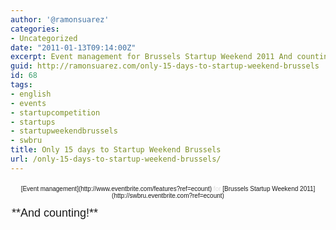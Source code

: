 ```yaml
---
author: '@ramonsuarez'
categories:
- Uncategorized
date: "2011-01-13T09:14:00Z"
excerpt: Event management for Brussels Startup Weekend 2011 And counting!
guid: http://ramonsuarez.com/only-15-days-to-startup-weekend-brussels
id: 68
tags:
- english
- events
- startupcompetition
- startups
- startupweekendbrussels
- swbru
title: Only 15 days to Startup Weekend Brussels
url: /only-15-days-to-startup-weekend-brussels/
---
```


<div style="text-align:center;"><div style="font-family:Helvetica, Arial;font-size:10px;margin:2px;padding:5px 0;">[Event management](http://www.eventbrite.com/features?ref=ecount)<span style="color:#ddd;"> for </span>[Brussels Startup Weekend 2011](http://swbru.eventbrite.com?ref=ecount)</div></div><div style="font-family:Helvetica, Arial;font-size:10px;margin:2px;padding:5px 0;"><span style="font-size:large;">**And counting!** </span></div>